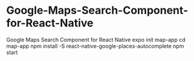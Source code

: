 # Google-Maps-Search-Component-for-React-Native
Google Maps Search Component for React Native
expo init map-app
cd map-app
npm install -S react-native-google-places-autocomplete
npm start
